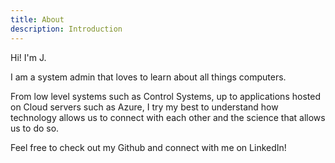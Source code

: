 ```yaml
---
title: About
description: Introduction
---
```

Hi! I'm J.

I am a system admin that loves to learn about all things computers. 

From low level systems such as Control Systems, up to applications hosted on Cloud servers such as Azure, I try my best to understand how technology allows us to connect with each other and the science that allows us to do so. 

Feel free to check out my Github and connect with me on LinkedIn!